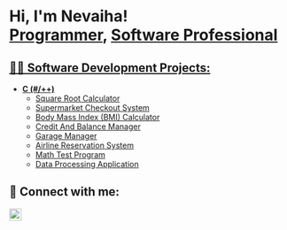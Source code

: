 <h1>Hi, I'm Nevaiha! <br/><a href="https://github.com/NevaihaJewel">Programmer</a>,
<a href="https://www.linkedin.com/in/nevaiha-jewel1/">Software Professional</h1>

<h2>👨‍💻 Software Development Projects:</h2>

- <b>C (#/++)</b>
  - [Square Root Calculator](https://github.com/NevaihaJewel/SquareRootCalculator)
  - [Supermarket Checkout System](https://github.com/NevaihaJewel/SupermarketCheckout)
  - [Body Mass Index (BMI) Calculator](https://github.com/NevaihaJewel/BMI_Calculator)
  - [Credit And Balance Manager](https://github.com/NevaihaJewel/CreditBalanceManager)
  - [Garage Manager](https://github.com/NevaihaJewel/GarageManager)
  - [Airline Reservation System](https://github.com/NevaihaJewel/AirlineReservation)
  - [Math Test Program](https://github.com/NevaihaJewel/MathTest)
  - [Data Processing Application](https://github.com/NevaihaJewel/ProcessingApp)

<h2> 🤳 Connect with me:</h2>

[<img align="left" alt="NevaihaAdams | LinkedIn" width="22px" src="https://cdn.jsdelivr.net/npm/simple-icons@v3/icons/linkedin.svg" />][linkedin]

[linkedin]: https://www.linkedin.com/in/nevaiha-adams-4b7547254/

<!--
Here are some ideas to get you started:

- 🔭 I’m currently working on ...
- 🌱 I’m currently learning ...
- 👯 I’m looking to collaborate on ...
- 🤔 I’m looking for help with ...
- 💬 Ask me about ...
- 📫 How to reach me: ...
- 😄 Pronouns: ...
- ⚡ Fun fact: ...
-->

